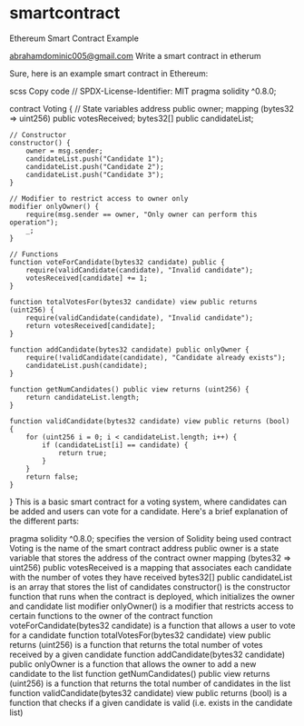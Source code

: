 # smartcontract

Ethereum Smart Contract Example


abrahamdominic005@gmail.com
Write a smart contract in etherum 

Sure, here is an example smart contract in Ethereum:

scss
Copy code
// SPDX-License-Identifier: MIT
pragma solidity ^0.8.0;

contract Voting {
    // State variables
    address public owner;
    mapping (bytes32 => uint256) public votesReceived;
    bytes32[] public candidateList;

    // Constructor
    constructor() {
        owner = msg.sender;
        candidateList.push("Candidate 1");
        candidateList.push("Candidate 2");
        candidateList.push("Candidate 3");
    }

    // Modifier to restrict access to owner only
    modifier onlyOwner() {
        require(msg.sender == owner, "Only owner can perform this operation");
        _;
    }

    // Functions
    function voteForCandidate(bytes32 candidate) public {
        require(validCandidate(candidate), "Invalid candidate");
        votesReceived[candidate] += 1;
    }

    function totalVotesFor(bytes32 candidate) view public returns (uint256) {
        require(validCandidate(candidate), "Invalid candidate");
        return votesReceived[candidate];
    }

    function addCandidate(bytes32 candidate) public onlyOwner {
        require(!validCandidate(candidate), "Candidate already exists");
        candidateList.push(candidate);
    }

    function getNumCandidates() public view returns (uint256) {
        return candidateList.length;
    }

    function validCandidate(bytes32 candidate) view public returns (bool) {
        for (uint256 i = 0; i < candidateList.length; i++) {
            if (candidateList[i] == candidate) {
                return true;
            }
        }
        return false;
    }
}
This is a basic smart contract for a voting system, where candidates can be added and users can vote for a candidate. Here's a brief explanation of the different parts:

pragma solidity ^0.8.0; specifies the version of Solidity being used
contract Voting is the name of the smart contract
address public owner is a state variable that stores the address of the contract owner
mapping (bytes32 => uint256) public votesReceived is a mapping that associates each candidate with the number of votes they have received
bytes32[] public candidateList is an array that stores the list of candidates
constructor() is the constructor function that runs when the contract is deployed, which initializes the owner and candidate list
modifier onlyOwner() is a modifier that restricts access to certain functions to the owner of the contract
function voteForCandidate(bytes32 candidate) is a function that allows a user to vote for a candidate
function totalVotesFor(bytes32 candidate) view public returns (uint256) is a function that returns the total number of votes received by a given candidate
function addCandidate(bytes32 candidate) public onlyOwner is a function that allows the owner to add a new candidate to the list
function getNumCandidates() public view returns (uint256) is a function that returns the total number of candidates in the list
function validCandidate(bytes32 candidate) view public returns (bool) is a function that checks if a given candidate is valid (i.e. exists in the candidate list)

